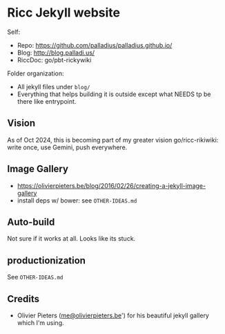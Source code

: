 # Ricc Jekyll website

Self:

* Repo: https://github.com/palladius/palladius.github.io/
* Blog: http://blog.palladi.us/
* RiccDoc: go/pbt-rickywiki

Folder organization:

* All jekyll files under `blog/`
* Everything that helps building it is outside except what NEEDS tp be there like entrypoint.

## Vision

As of Oct 2024, this is becoming part of my greater vision go/ricc-rikiwiki: write once, use Gemini, push everywhere.

## Image Gallery

* https://olivierpieters.be/blog/2016/02/26/creating-a-jekyll-image-gallery
* install deps w/ bower: see `OTHER-IDEAS.md`

## Auto-build

Not sure if it works at all. Looks like its stuck.

## productionization

See `OTHER-IDEAS.md`

## Credits

* Olivier Pieters (me@olivierpieters.be') for his beautiful jekyll gallery which I'm using.

